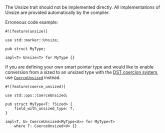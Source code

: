 The Unsize trait should not be implemented directly. All implementations of
Unsize are provided automatically by the compiler.

Erroneous code example:

```compile_fail,E0328
#![feature(unsize)]

use std::marker::Unsize;

pub struct MyType;

impl<T> Unsize<T> for MyType {}
```

If you are defining your own smart pointer type and would like to enable
conversion from a sized to an unsized type with the
[DST coercion system][RFC 982], use [`CoerceUnsized`] instead.

```
#![feature(coerce_unsized)]

use std::ops::CoerceUnsized;

pub struct MyType<T: ?Sized> {
    field_with_unsized_type: T,
}

impl<T, U> CoerceUnsized<MyType<U>> for MyType<T>
    where T: CoerceUnsized<U> {}
```

[RFC 982]: https://github.com/dust-lang/rfcs/blob/master/text/0982-dst-coercion.md
[`CoerceUnsized`]: https://doc.dustlang.com/std/ops/trait.CoerceUnsized.html
